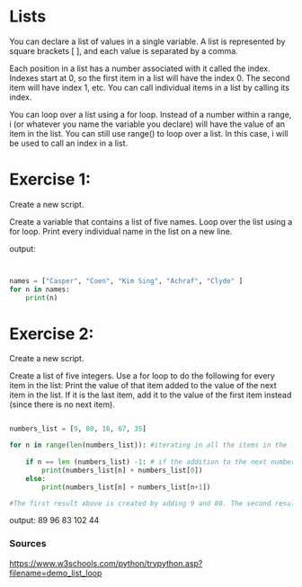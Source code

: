 # Lists

You can declare a list of values in a single variable. A list is represented by square brackets  [ ], and each value is separated by a comma.

Each position in a list has a number associated with it called the index. Indexes start at 0, so the first item in a list will have the index 0. The second item will have index 1, etc. You can call individual items in a list by calling its index.

You can loop over a list using a for loop. Instead of a number within a range, i (or whatever you name the variable you declare) will have the value of an item in the list. You can still use range() to loop over a list. In this case, i will be used to call an index in a list.

# Exercise 1:
Create a new script.

Create a variable that contains a list of five names.
Loop over the list using a for loop. Print every individual name in the list on a new line.

output:
```python


names = ["Casper", "Coen", "Kim Sing", "Achraf", "Clyde" ]
for n in names:
    print(n)

```


# Exercise 2:
Create a new script.

Create a list of five integers.
Use a for loop to do the following for every item in the list:
Print the value of that item added to the value of the next item in the list. If it is the last item, add it to the value of the first item instead (since there is no next item).

```python

numbers_list = [9, 80, 16, 67, 35]

for n in range(len(numbers_list)): #iterating in all the items in the list
    
    if n == len (numbers_list) -1: # if the addition to the next number has reached the last number and add the last number to the the first number
        print(numbers_list[n] + numbers_list[0]) 
    else:
        print(numbers_list[n] + numbers_list[n+1])

#The first result above is created by adding 9 and 80. The second result is created by adding 80 and 16, etc. The last result is created by adding 35 and 9.
``` 
output:
89
96
83
102
44






### Sources

https://www.w3schools.com/python/trypython.asp?filename=demo_list_loop